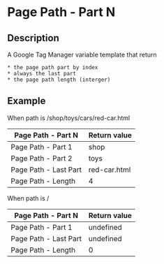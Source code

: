 # Page Path - Part N

## Description

A Google Tag Manager variable template that return

	* the page path part by index
	* always the last part
	* the page path length (interger)



## Example

When path is /shop/toys/cars/red-car.html

|Page Path - Part N|Return value|
| ---- | ---- |
|Page Path - Part 1|shop|
|Page Path - Part 2|toys|
|Page Path - Last Part|red-car.html |
|Page Path - Length|4|

When path is /

|Page Path - Part N|Return value|
| ---- | ---- |
|Page Path - Part 1|undefined|
|Page Path - Last Part|undefined|
|Page Path - Length|0|


